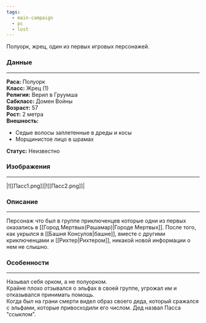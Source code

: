 ```yaml
---
tags:
  - main-campaign
  - pc
  - lost
---
```

Полуорк, жрец, один из первых игровых персонажей.  
### Данные
---
**Раса:** Полуорк  
**Класс:** Жрец (1)  
**Религия:** Верил в Груумша  
**Сабкласс:** Домен Войны  
**Возраст:** 57  
**Рост:** 2 метра  
**Внешность:**  

- Седые волосы заплетенные в дреды и косы  
- Морщинистое лицо в шрамах  

**Статус:** Неизвестно  
### Изображения
---
|![[Пасс1.png]]|![[Пасс2.png]]|

### Описание
---
Персонаж что был в группе приключенцев которые одни из первых оказались в [[Город Мертвых(Рашамар)|Городе Мертвых]]. После того, как укрылся в [[Башня Консулов|башне]], вместе с другими криключенцами и [[Рихтер|Рихтером]], никакой новой информации о нем не слышно.

### Особенности
---
Называл себя орком, а не полуорком.  
Крайне плохо отзывался о эльфах в своей группе, угрожал им и отказывался принимать помощь.  
Когда был на грани смерти видел образ своего деда, который сражался с эльфами, которые привосходили его числом. Дед назвал Пасса "ссыклом".  


